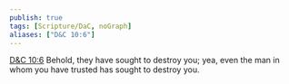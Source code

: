 ```yaml
---
publish: true
tags: [Scripture/DaC, noGraph]
aliases: ["D&C 10:6"]
---
```

[D&C 10:6](https://churchofjesuschrist.org/study/scriptures/dc-testament/dc/10?lang=eng&id=p6#p6) Behold, they have sought to destroy you; yea, even the man in whom you have trusted has sought to destroy you.
